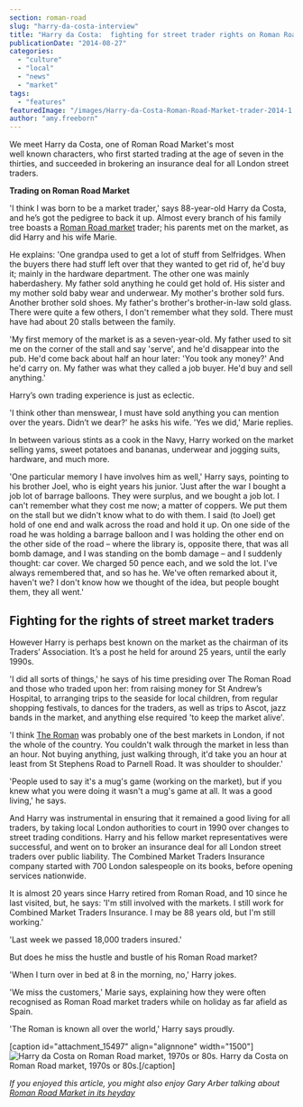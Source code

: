 ```yaml
---
section: roman-road
slug: "harry-da-costa-interview"
title: "Harry da Costa:  fighting for street trader rights on Roman Road Market"
publicationDate: "2014-08-27"
categories: 
  - "culture"
  - "local"
  - "news"
  - "market"
tags: 
  - "features"
featuredImage: "/images/Harry-da-Costa-Roman-Road-Market-trader-2014-1.jpg"
author: "amy.freeborn"
---
```


We meet Harry da Costa, one of Roman Road Market's most well known characters, who first started trading at the age of seven in the thirties, and succeeded in brokering an insurance deal for all London street traders.

**Trading on Roman Road Market**

'I think I was born to be a market trader,' says 88-year-old Harry da Costa, and he’s got the pedigree to back it up. Almost every branch of his family tree boasts a [Roman Road market](https://romanroadlondon.com/roman-road-market-history/) trader; his parents met on the market, as did Harry and his wife Marie.

He explains: 'One grandpa used to get a lot of stuff from Selfridges. When the buyers there had stuff left over that they wanted to get rid of, he'd buy it; mainly in the hardware department. The other one was mainly haberdashery. My father sold anything he could get hold of. His sister and my mother sold baby wear and underwear. My mother's brother sold furs. Another brother sold shoes. My father's brother's brother-in-law sold glass. There were quite a few others, I don't remember what they sold. There must have had about 20 stalls between the family.

'My first memory of the market is as a seven-year-old. My father used to sit me on the corner of the stall and say 'serve', and he'd disappear into the pub. He'd come back about half an hour later: 'You took any money?' And he'd carry on. My father was what they called a job buyer. He'd buy and sell anything.'

Harry’s own trading experience is just as eclectic.

'I think other than menswear, I must have sold anything you can mention over the years. Didn’t we dear?' he asks his wife. 'Yes we did,' Marie replies.

In between various stints as a cook in the Navy, Harry worked on the market selling yams, sweet potatoes and bananas, underwear and jogging suits, hardware, and much more.

'One particular memory I have involves him as well,' Harry says, pointing to his brother Joel, who is eight years his junior. 'Just after the war I bought a job lot of barrage balloons. They were surplus, and we bought a job lot. I can't remember what they cost me now; a matter of coppers. We put them on the stall but we didn't know what to do with them. I said (to Joel) get hold of one end and walk across the road and hold it up. On one side of the road he was holding a barrage balloon and I was holding the other end on the other side of the road – where the library is, opposite there, that was all bomb damage, and I was standing on the bomb damage – and I suddenly thought: car cover. We charged 50 pence each, and we sold the lot. I've always remembered that, and so has he. We've often remarked about it, haven't we? I don't know how we thought of the idea, but people bought them, they all went.'

## **Fighting for the rights of street market traders**

However Harry is perhaps best known on the market as the chairman of its Traders’ Association. It’s a post he held for around 25 years, until the early 1990s.

'I did all sorts of things,' he says of his time presiding over The Roman Road and those who traded upon her: from raising money for St Andrew’s Hospital, to arranging trips to the seaside for local children, from regular shopping festivals, to dances for the traders, as well as trips to Ascot, jazz bands in the market, and anything else required 'to keep the market alive'.

'I think [The Roman](https://romanroadlondon.com/roman-road-market-archive-old-images-60s-70s-80s-90s/) was probably one of the best markets in London, if not the whole of the country. You couldn't walk through the market in less than an hour. Not buying anything, just walking through, it'd take you an hour at least from St Stephens Road to Parnell Road. It was shoulder to shoulder.'

'People used to say it's a mug's game (working on the market), but if you knew what you were doing it wasn't a mug's game at all. It was a good living,' he says.

And Harry was instrumental in ensuring that it remained a good living for all traders, by taking local London authorities to court in 1990 over changes to street trading conditions. Harry and his fellow market representatives were successful, and went on to broker an insurance deal for all London street traders over public liability. The Combined Market Traders Insurance company started with 700 London salespeople on its books, before opening services nationwide.

It is almost 20 years since Harry retired from Roman Road, and 10 since he last visited, but, he says: 'I'm still involved with the markets. I still work for Combined Market Traders Insurance. I may be 88 years old, but I'm still working.'

'Last week we passed 18,000 traders insured.'

But does he miss the hustle and bustle of his Roman Road market?

'When I turn over in bed at 8 in the morning, no,' Harry jokes.

'We miss the customers,' Marie says, explaining how they were often recognised as Roman Road market traders while on holiday as far afield as Spain.

'The Roman is known all over the world,' Harry says proudly.

\[caption id="attachment\_15497" align="alignnone" width="1500"\]![Harry da Costa on Roman Road market, 1970s or 80s.](/images/Harry-da-Costa-Roman-Road-Market-Trader.jpg) Harry da Costa on Roman Road market, 1970s or 80s.\[/caption\]

_If you enjoyed this article, you might also enjoy Gary Arber talking about [Roman Road Market in its heyday](https://romanroadlondon.com/suffragettes-printers-audio/ "Roman Road’s Suffragettes’ Printers [AUDIO]")_
